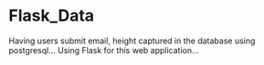 # Flask_Data
Having users submit email, height captured in the database using postgresql...
Using Flask for this web application...
